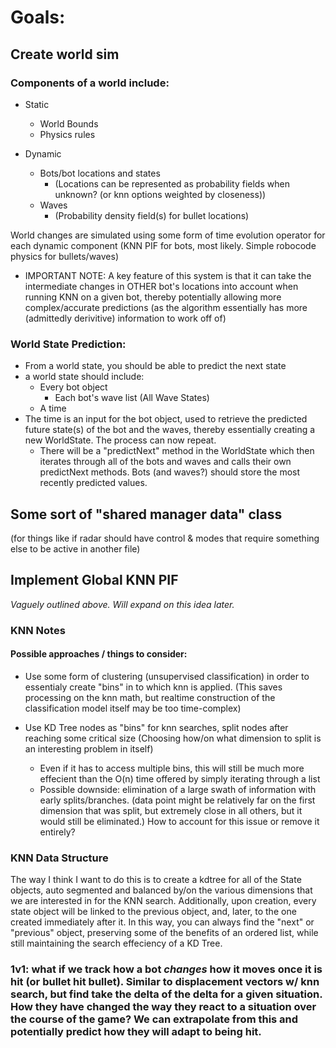 # Goals:

## Create world sim
### Components of a world include:
  * Static
    * World Bounds
    * Physics rules

  * Dynamic
    * Bots/bot locations and states
        * (Locations can be represented as probability fields when unknown? (or knn options weighted by closeness))
    * Waves
        * (Probability density field(s) for bullet locations)

World changes are simulated using some form of time evolution operator for each dynamic component (KNN PIF for bots, most likely. Simple robocode physics for bullets/waves)
  * IMPORTANT NOTE: A key feature of this system is that it can take the intermediate changes in OTHER bot's locations into account when running KNN on a given bot, thereby potentially allowing more complex/accurate predictions (as the algorithm essentially has more (admittedly derivitive) information to work off of)

### World State Prediction:
  * From a world state, you should be able to predict the next state
  * a world state should include:
    * Every bot object
        * Each bot's wave list (All Wave States)
    * A time
  * The time is an input for the bot object, used to retrieve the predicted future state(s) of the bot and the waves, thereby essentially creating a new WorldState. The process can now repeat.
    * There will be a "predictNext" method in the WorldState which then iterates through all of the bots and waves and calls their own predictNext methods. Bots (and waves?) should store the most recently predicted values.



## Some sort of "shared manager data" class
(for things like if radar should have control & modes that require something else to be active in another file)

## Implement Global KNN PIF
*Vaguely outlined above. Will expand on this idea later.*

### KNN Notes
#### Possible approaches / things to consider:
* Use some form of clustering (unsupervised classification) in order to essentialy create "bins" in to which knn is applied. (This saves processing on the knn math, but realtime construction of the classification model itself may be too time-complex)

* Use KD Tree nodes as "bins" for knn searches, split nodes after reaching some critical size (Choosing how/on what dimension to split is an interesting problem in itself)
    * Even if it has to access multiple bins, this will still be much more effecient than the O(n) time offered by simply iterating through a list
    * Possible downside: elimination of a large swath of information with early splits/branches. (data point might be relatively far on the first dimension that was split, but extremely close in all others, but it would still be eliminated.) How to account for this issue or remove it entirely?

### KNN Data Structure
The way I think I want to do this is to create a kdtree for all of the State objects, auto segmented and balanced by/on the various dimensions that we are interested in for the KNN search. Additionally, upon creation, every state object will be linked to the previous object, and, later, to the one created immediately after it. In this way, you can always find the "next" or "previous" object, preserving some of the benefits of an ordered list, while still maintaining the search effeciency of a KD Tree.


### 1v1: what if we track how a bot *changes* how it moves once it is hit (or bullet hit bullet). Similar to displacement vectors w/ knn search, but find take the delta of the delta for a given situation.  How they have changed the way they react to a situation over the course of the game? We can extrapolate from this and potentially predict how they will adapt to being hit.